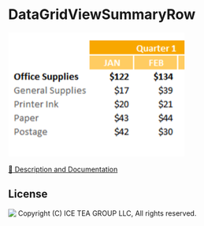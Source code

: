DataGridViewSummaryRow
====

<img src="../Support/Images/SummaryRow.png" width="358" height="252">

[📙 Description and Documentation](https://docs.wisej.com/extensions/extensions/datagridviewsummaryrow)

License
-------
<img src="http://iceteagroup.com/wp-content/uploads/2017/01/Square-64x64-trasp.png" height="20" align="top"> Copyright (C) ICE TEA GROUP LLC, All rights reserved.
